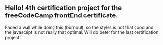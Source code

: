 Hello! 4th certification project for the freeCodeCamp frontEnd certificate. 
--
Faced a wall while doing this (burnout), so the styles is not that good and the javascript is not really that optimal.
Will do beter for the last certification project!

